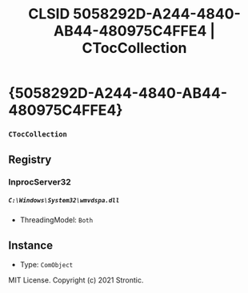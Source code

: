 ﻿---
title: "CLSID 5058292D-A244-4840-AB44-480975C4FFE4 | CTocCollection"
excerpt: What is COM-Object CLSID 5058292D-A244-4840-AB44-480975C4FFE4?
---

# {5058292D-A244-4840-AB44-480975C4FFE4}

### `CTocCollection`

## Registry


### InprocServer32

##### `C:\Windows\System32\wmvdspa.dll`
* ThreadingModel: `Both`

## Instance

* Type: `ComObject`

MIT License. Copyright (c) 2021 Strontic.


